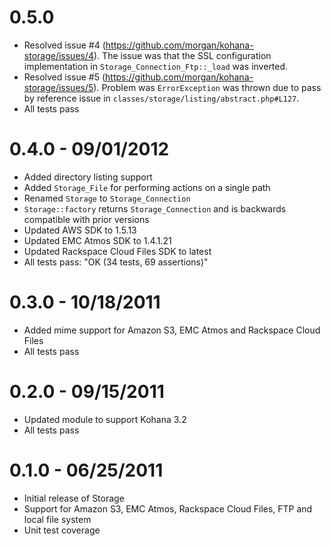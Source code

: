 # 0.5.0

- Resolved issue #4 (https://github.com/morgan/kohana-storage/issues/4). The issue was that the 
SSL configuration implementation in `Storage_Connection_Ftp::_load` was inverted.
- Resolved issue #5 (https://github.com/morgan/kohana-storage/issues/5). Problem was 
`ErrorException` was thrown due to pass by reference issue in 
`classes/storage/listing/abstract.php#L127`.
- All tests pass

# 0.4.0 - 09/01/2012

- Added directory listing support
- Added `Storage_File` for performing actions on a single path
- Renamed `Storage` to `Storage_Connection`
- `Storage::factory` returns `Storage_Connection` and is backwards compatible with prior versions
- Updated AWS SDK to 1.5.13
- Updated EMC Atmos SDK to 1.4.1.21
- Updated Rackspace Cloud Files SDK to latest
- All tests pass: "OK (34 tests, 69 assertions)"

# 0.3.0 - 10/18/2011

- Added mime support for Amazon S3, EMC Atmos and Rackspace Cloud Files
- All tests pass

# 0.2.0 - 09/15/2011

- Updated module to support Kohana 3.2
- All tests pass

# 0.1.0 - 06/25/2011

- Initial release of Storage
- Support for Amazon S3, EMC Atmos, Rackspace Cloud Files, FTP and local file system
- Unit test coverage
